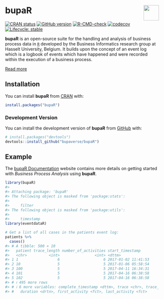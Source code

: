 
<!-- README.md is generated from README.Rmd. Please edit that file -->

# bupaR <a href="https://bupaverse.github.io/bupaR/"><img src="man/figures/logo.png" align="right" height="50" /></a>

<!-- badges: start -->

[![CRAN
status](https://www.r-pkg.org/badges/version/bupaR)](https://CRAN.R-project.org/package=bupaR/)
[![GitHub
version](https://img.shields.io/badge/GitHub-0.5.4-blue)](https://github.com/bupaverse/bupaR)
[![R-CMD-check](https://github.com/bupaverse/bupaR/workflows/R-CMD-check/badge.svg/)](https://github.com/bupaverse/bupaR/actions/)
[![codecov](https://codecov.io/gh/bupaverse/bupaR/branch/dev/graph/badge.svg?token=40OgWBneWv/)](https://app.codecov.io/gh/bupaverse/bupaR/)
[![Lifecycle:
stable](https://lifecycle.r-lib.org/articles/figures/lifecycle-stable.svg)](https://lifecycle.r-lib.org/articles/stages.html#stable/)
<!-- badges: end -->

**bupaR** is an open-source suite for the handling and analysis of
business process data in [`R`](https://www.r-project.org/) developed by
the Business Informatics research group at Hasselt University, Belgium.
It builds upon the concept of an event log which is a logbook of events
which have happened and were recorded within the execution of a business
process.

[Read more](https://bupar.net/)

## Installation

You can install **bupaR** from [CRAN](https://cran.r-project.org/) with:

``` r
install.packages("bupaR")
```

### Development Version

You can install the development version of **bupaR** from
[GitHub](https://github.com/) with:

``` r
# install.packages("devtools")
devtools::install_github("bupaverse/bupaR")
```

## Example

The [bupaR Documentation](https://bupaverse.github.io/docs/) website
contains more details on getting started with *Business Process
Analysis* using **bupaR**.

``` r
library(bupaR)
#> 
#> Attaching package: 'bupaR'
#> The following object is masked from 'package:stats':
#> 
#>     filter
#> The following object is masked from 'package:utils':
#> 
#>     timestamp
library(eventdataR)

# Get a list of all cases in the patients event log:
patients %>%
  cases()
#> # A tibble: 500 × 10
#>   patient trace_length number_of_activities start_timestamp    
#>   <chr>          <int>                <int> <dttm>             
#> 1 1                  6                    6 2017-01-02 11:41:53
#> 2 10                 5                    5 2017-01-06 05:58:54
#> 3 100                5                    5 2017-04-11 16:34:31
#> 4 101                5                    5 2017-04-16 06:38:58
#> 5 102                5                    5 2017-04-16 06:38:58
#> # ℹ 495 more rows
#> # ℹ 6 more variables: complete_timestamp <dttm>, trace <chr>, trace_id <dbl>,
#> #   duration <drtn>, first_activity <fct>, last_activity <fct>
```
